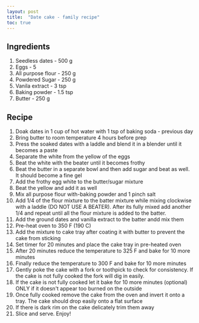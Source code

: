 ```yaml
---
layout: post
title:  "Date cake - family recipe"
toc: true
---
```


## Ingredients
1. Seedless dates - 500 g
2. Eggs - 5
3. All purpose flour - 250 g
4. Powdered Sugar - 250 g
5. Vanila extract - 3 tsp
6. Baking powder - 1.5 tsp
7. Butter - 250 g

## Recipe
1. Doak dates in 1 cup of hot water with 1 tsp of baking soda - previous day
2. Bring butter to room temperature 4 hours before prep
3. Press the soaked dates with a laddle and blend it in a blender until it becomes a paste
4. Separate the white from the yellow of the eggs
5. Beat the white with the beater until it becomes frothy
6. Beat the butter in a separate bowl and then add sugar and beat as well. It should become a fine gel
7. Add the frothy egg white to the butter/sugar mixture
8. Beat the yellow and add it as well
9. Mix all purpose flour with-baking powder and 1 pinch salt
10. Add 1/4 of the flour mixture to the batter mixture while mixing clockwise with a laddle (DO NOT USE A BEATER). After its fully mixed add another 1/4 and repeat until all the flour mixture is added to the batter.
11. Add the ground dates and vanilla extract to the batter andd mix them
12. Pre-heat oven to 350 F (190 C)
13. Add the mixture to cake tray after coating it with butter to prevent the cake from sticking
14. Set timer for 20 minutes and place the cake tray in pre-heated oven
15. After 20 minutes reduce the temperature to 325 F and bake for 10 more minutes
16. Finally reduce the temperature to 300 F and bake for 10 more minutes
17. Gently poke the cake with a fork or toothpick to check for consistency. If the cake is not fully cooked the fork will dig in easily.
18. If the cake is not fully cooked let it bake for 10 more minutes (optional) ONLY if it doesn't appear too burned on the outside
19. Once fully cooked remove the cake from the oven and invert it onto a tray. The cake should drop easily onto a flat surface
20. If there is dark rim on the cake delicately trim them away
21. Slice and serve. Enjoy!